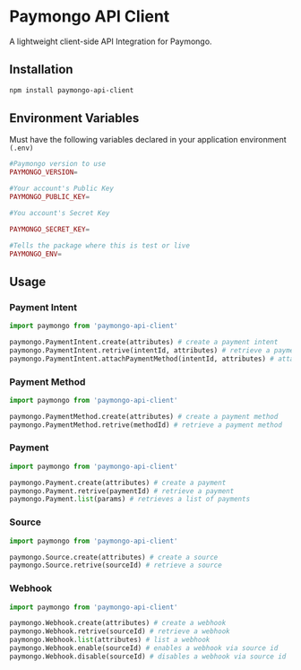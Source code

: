 # Paymongo API Client

A lightweight client-side API Integration for Paymongo.

## Installation

```bash
npm install paymongo-api-client
```
## Environment Variables
Must have the following variables declared in your application environment ```(.env)```

```php
#Paymongo version to use
PAYMONGO_VERSION=

#Your account's Public Key
PAYMONGO_PUBLIC_KEY=

#You account's Secret Key

PAYMONGO_SECRET_KEY=

#Tells the package where this is test or live
PAYMONGO_ENV=
```

## Usage
### Payment Intent

```python
import paymongo from 'paymongo-api-client'

paymongo.PaymentIntent.create(attributes) # create a payment intent 
paymongo.PaymentIntent.retrive(intentId, attributes) # retrieve a payment intent 
paymongo.PaymentIntent.attachPaymentMethod(intentId, attributes) # attach a payment method to a payment intent
```
### Payment Method

```python
import paymongo from 'paymongo-api-client'

paymongo.PaymentMethod.create(attributes) # create a payment method 
paymongo.PaymentMethod.retrive(methodId) # retrieve a payment method 
```
### Payment
```python
import paymongo from 'paymongo-api-client'

paymongo.Payment.create(attributes) # create a payment 
paymongo.Payment.retrive(paymentId) # retrieve a payment 
paymongo.Payment.list(params) # retrieves a list of payments 
```
### Source

```python
import paymongo from 'paymongo-api-client'

paymongo.Source.create(attributes) # create a source 
paymongo.Source.retrive(sourceId) # retrieve a source 
```
### Webhook

```python
import paymongo from 'paymongo-api-client'

paymongo.Webhook.create(attributes) # create a webhook
paymongo.Webhook.retrive(sourceId) # retrieve a webhook 
paymongo.Webhook.list(attributes) # list a webhook 
paymongo.Webhook.enable(sourceId) # enables a webhook via source id 
paymongo.Webhook.disable(sourceId) # disables a webhook via source id
```
